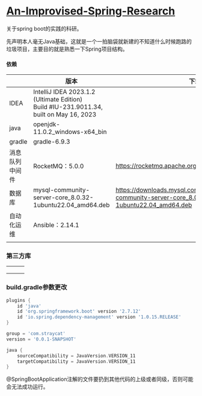 # [An-Improvised-Spring-Research](https://github.com/Overstars/An-Improvised-Spring-Research)
关于spring boot的实践的科研。

先声明本人毫无Java基础，这就是一个一拍脑袋就新建的不知道什么时候跑路的垃圾项目，主要目的就是熟悉一下Spring项目结构。

#### 依赖

|                | 版本                                                         | 下载链接                                                     | 说明     |
| -------------- | ------------------------------------------------------------ | ------------------------------------------------------------ | -------- |
| IDEA           | IntelliJ IDEA 2023.1.2 (Ultimate Edition)<br>Build #IU-231.9011.34, built on May 16, 2023 |                                                              | 开发工具 |
| java           | openjdk-11.0.2_windows-x64_bin                               |                                                              |          |
| gradle         | gradle-6.9.3                                                 |                                                              |          |
| 消息队列中间件 | RocketMQ：5.0.0                                              | https://rocketmq.apache.org/zh/download                      | 待研究   |
| 数据库         | mysql-community-server-core_8.0.32-1ubuntu22.04_amd64.deb    | https://downloads.mysql.com/archives/get/p/23/file/mysql-community-server-core_8.0.32-1ubuntu22.04_amd64.deb | TODO     |
| 自动化运维     | Ansible：2.14.1                                              |                                                              | 可能会用 |
|                |                                                              |                                                              |          |

### 第三方库

|      |      |      |
| ---- | ---- | ---- |
|      |      |      |
|      |      |      |
|      |      |      |



### build.gradle参数更改

```gradle
plugins {
    id 'java'
    id 'org.springframework.boot' version '2.7.12'
    id 'io.spring.dependency-management' version '1.0.15.RELEASE'
}

group = 'com.straycat'
version = '0.0.1-SNAPSHOT'

java {
    sourceCompatibility = JavaVersion.VERSION_11
    targetCompatibility = JavaVersion.VERSION_11
}
```

@SpringBootApplication注解的文件要扔到其他代码的上级或者同级，否则可能会无法成功运行。

